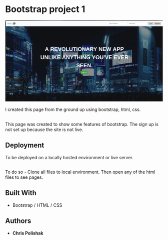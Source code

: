 # Bootstrap project 1

![screenshot](https://github.com/cpolishak/projects/blob/master/03-css-bootstrap/project1/images/css1.png)

I created this page from the ground up using bootstrap, html, css. 
## 
This page was created to show some features of bootstrap. The sign up is not set up because the site is not live.

## Deployment

To be deployed on a locally hosted environment or live server.
##
To do so - Clone all files to local environment. Then open any of the html files to see pages.

## Built With

* Bootstrap / HTML / CSS 

## Authors

* **Chris Polishak**
